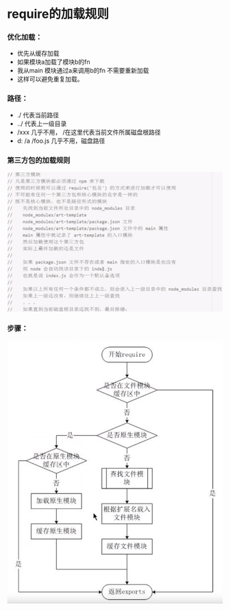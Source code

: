 # require的加载规则

### 优化加载：

* 优先从缓存加载
* 如果模块a加载了模块b的fn
* 我从main 模块通过a来调用b的fn 不需要重新加载
* 这样可以避免重复加载。

### 路径：

* ./ 代表当前路径
* ../ 代表上一级目录
* /xxx 几乎不用， /在这里代表当前文件所属磁盘根路径
* d: /a /foo.js 几乎不用，磁盘路径

###   第三方包的加载规则

![](.gitbook/assets/image%20%2815%29.png)

### 步骤：

![](.gitbook/assets/image%20%2813%29.png)


